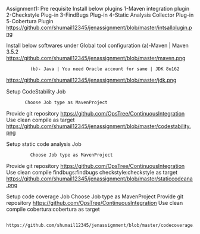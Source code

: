 Assignment1:
Pre requisite
Install below plugins 
1-Maven integration plugin 
2-Checkstyle Plug-in 
3-FindBugs Plug-in 
4-Static Analysis Collector Plug-in 
5-Cobertura Plugin 
https://github.com/shumail12345/jenassignment/blob/master/intsallplugin.png

Install below softwares under Global tool configuration 
 (a)-Maven | Maven 3.5.2
https://github.com/shumail12345/jenassignment/blob/master/maven.png

             (b)- Java | You need Oracle account for same | JDK 8u162

https://github.com/shumail12345/jenassignment/blob/master/jdk.png

              

Setup CodeStability Job
            
           Choose Job type as MavenProject 
Provide git repository https://github.com/OpsTree/ContinuousIntegration Use clean compile as target 
https://github.com/shumail12345/jenassignment/blob/master/codestability.png


Setup static code analysis Job


             Choose Job type as MavenProject 
Provide git repository https://github.com/OpsTree/ContinuousIntegration 
Use clean compile findbugs:findbugs checkstyle:checkstyle as target 
          https://github.com/shumail12345/jenassignment/blob/master/staticcodeana.png


Setup code coverage Job
            Choose Job type as MavenProject 
Provide git repository https://github.com/OpsTree/ContinuousIntegration Use clean compile cobertura:cobertura as target 

        https://github.com/shumail12345/jenassignment/blob/master/codecoverage.png
